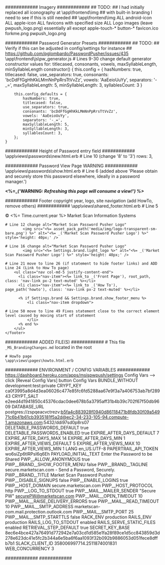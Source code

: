 ############ Imagery ############
	## TODO: 
	## I had initially replaced all iconography at \app\frontend\img
	## with built-in branding I need to see if this is still needed
	##
\app\frontend\img
	ALL android-icon
	ALL apple-icon
	ALL favicons with specified size
	ALL Logo images (leave pwpush_logo.png)
	essentially all except 
		apple-touch-*
		button-*
		favicon.ico
		forkme.png
		pwpush_logo.png




############ Password Generator Presets ############
	## TODO: 
	## 	Verify if this can be adjusted in config/settings for instance 
	## 	https://github.com/pglombardo/PasswordPusher/issues/435
\app\frontend\js\pw_generator.js
	# Lines 9-30 change default generator constructor values for: titlecased, consonants, vowels, maxSyllableLength, minSyllableLength
    constructor() {
        this.config = {
            hasNumbers: true,
            titlecased: false,
            use_separators: true,
            consonants: 'bcDdFfGgHhKkLMmNnPpRrsTtVvZz',
            vowels: 'AaEeioUuYy',
            separators: '-_=',
            maxSyllableLength: 5,
            minSyllableLength: 3,
            syllablesCount: 3
        }

        this.config_defaults = {
            hasNumbers: true,
            titlecased: false,
            use_separators: true,
            consonants: 'bcDdFfGgHhKkLMmNnPpRrsTtVvZz',
            vowels: 'AaEeioUuYy',
            separators: '-_=',
            maxSyllableLength: 5,
            minSyllableLength: 3,
            syllablesCount: 3,
        };
    }




############ Height of Password entry field ############
\app\views\passwords\new.html.erb
	# Line 10 (change '8' to '3')
                                            rows: 3,




############ Password View Page WARNING ############
\app\views\passwords\show.html.erb
	# Line 6 (added above 'Please obtain and securely store this password elsewhere, ideally in a password manager.')
          <p class="" style="color: var(--bs-orange);"><strong><%=_('WARNING: <em>Refreshing this page will consume a view!') %></em></strong></p>




############ Footer copyright year, logo, site navigation (add HowTo, remove others) ############
\app\views\shared\_footer.html.erb
	# Line 5 
	  <p class="col-md-5 mb-0 text-muted">&copy; <%= Time.current.year %> Market Scan Information Systems</p>

	# Line 12 change alt="Market Scan Password Pusher Logo"
            <img src="<%= asset_pack_path('media/img/logo-transparent-sm-bare.png') %>" alt="<%= _('Market Scan Password Pusher Logo') %>" style='height: 40px;' />

	# Line 16 change alt="Market Scan Password Pusher Logo"
            <img src="<%= Settings.brand.light_logo %>" alt="<%= _('Market Scan Password Pusher Logo') %>" style='height: 40px;' />

	# Line 21 move to line 26 (if statement to hide footer links) and ADD Line 24 (Link to How To page)
        <ul class="nav col-md-5 justify-content-end">
          <li class="nav-item"><%= link_to _('Front Page'), root_path, class: 'nav-link px-2 text-muted' %></li>
		  <li class="nav-item"><%= link_to _('How To'), page_path('howto'), class: 'nav-link px-2 text-muted' %></li>
          
		  <% if Settings.brand && Settings.brand.show_footer_menu %>
			  <li class="nav-item dropdown">

	# Line 50 move to line 49 Fixes statement close to the correct element level caused by moving start of statement
			  </li>
		  <% end %>
        </ul>
    </footer>




############ ADDED FILE(S) ############
	# This file `_MS_BrandingChanges.md` located in the root
	
	# HowTo page
	\app\views\pages\howto.html.erb




############ ENVIRONMENT / CONFIG VARIABLES ############
https://dashboard.heroku.com/apps/msispwpush/settings
	Config Vars --> click [Reveal Config Vars] button
Config Vars
BUNDLE_WITHOUT	development:test:private
CRYPT_KEY	ca0f3995a8d4d3ea06026c477e85fc6fd5288aa67e9f3a7a406753ab7bf28943
CRYPT_SALT	e2eed4d1941850c45376cdac0dee678b5a3795aff31b4b39c702f67f50db9609
DATABASE_URL	postgres://zspqeacvctrezv:b5fa4c883928f0940d86118471b8fdb30f09a54971c6b41b61cb3935181f5a2d@ec2-34-233-105-94.compute-1.amazonaws.com:5432/ddi97sd0p8rs07
DELETABLE_PASSWORDS_DEFAULT	true
DELETABLE_PASSWORDS_ENABLED	true
EXPIRE_AFTER_DAYS_DEFAULT	7
EXPIRE_AFTER_DAYS_MAX	14
EXPIRE_AFTER_DAYS_MIN	1
EXPIRE_AFTER_VIEWS_DEFAULT	5
EXPIRE_AFTER_VIEWS_MAX	10
EXPIRE_AFTER_VIEWS_MIN	1
LANG	en_US.UTF-8
PAPERTRAIL_API_TOKEN	wo6siZp6tlRPsI6q6Eh
PAYLOAD_INITIAL_TEXT	Enter the Password to be Shared
PWP__ALLOW_ANONYMOUS	true
PWP__BRAND__SHOW_FOOTER_MENU	false
PWP__BRAND__TAGLINE	secure.marketscan.com - Send a Password, Securely.
PWP__BRAND__TITLE	Market Scan Password Pusher
PWP__DISABLE_SIGNUPS	false
PWP__ENABLE_LOGINS	true
PWP__HOST_DOMAIN	secure.marketscan.com
PWP__HOST_PROTOCOL	http
PWP__LOG_TO_STDOUT	true
PWP__MAIL__MAILER_SENDER	"Secure PW" <securePW@marketscan.com>
PWP__MAIL__OPEN_TIMEOUT	10
PWP__MAIL__RAISE_DELIVERY_ERRORS	true
PWP__MAIL__READ_TIMEOUT	10
PWP__MAIL__SMTP_ADDRESS	marketscan-com.mail.protection.outlook.com
PWP__MAIL__SMTP_PORT	25
PWP__MAIL__SMTP_STARTTLS	false
RACK_ENV	production
RAILS_ENV	production
RAILS_LOG_TO_STDOUT	enabled
RAILS_SERVE_STATIC_FILES	enabled
RETRIEVAL_STEP_DEFAULT	true
SECRET_KEY_BASE	8ec6e4bce427a76491d772942e7a03cd1d585e1fa28f89ce1d5cc843859d3d278e623dc41e5fc2b344a6e5ba6f6aa1093f32b092b9886053d051fece8dffb7b1
SLACK_CLIENT_ID	358006997714.2511874001831
WEB_CONCURRENCY	3




############  ############
